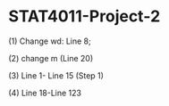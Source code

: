 # STAT4011-Project-2

(1) Change wd: Line 8;

(2) change m (Line 20)

(3) Line 1- Line 15 (Step 1)

(4) Line 18-Line 123 

